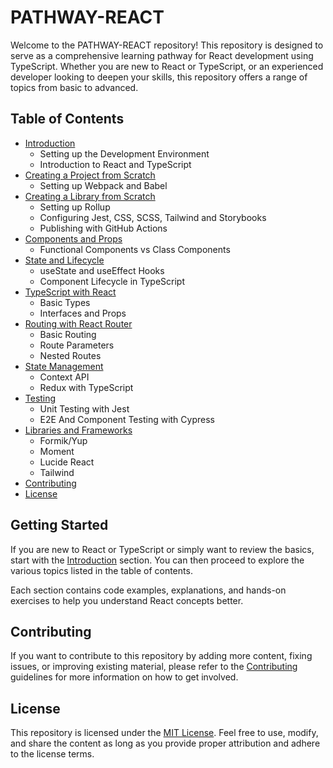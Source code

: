 # PATHWAY-REACT

Welcome to the PATHWAY-REACT repository! This repository is designed to serve as a comprehensive learning pathway for React development using TypeScript. Whether you are new to React or TypeScript, or an experienced developer looking to deepen your skills, this repository offers a range of topics from basic to advanced.

## Table of Contents

- [Introduction](Introduction/README.md)
  - Setting up the Development Environment
  - Introduction to React and TypeScript
- [Creating a Project from Scratch](Creating%20a%20Project%20from%20Scratch/README.md)
  - Setting up Webpack and Babel
- [Creating a Library from Scratch](Creating%20a%20Library%20from%20Scratch/README.md)
  - Setting up Rollup
  - Configuring Jest, CSS, SCSS, Tailwind and Storybooks
  - Publishing with GitHub Actions
- [Components and Props](Components%20and%20Props/README.md)
  - Functional Components vs Class Components
- [State and Lifecycle](State%20and%20Lifecycle/README.md)
  - useState and useEffect Hooks
  - Component Lifecycle in TypeScript
- [TypeScript with React](TypeScript%20with%20React/README.md)
  - Basic Types
  - Interfaces and Props
- [Routing with React Router](Routing%20with%20React%20Router/README.md)
  - Basic Routing
  - Route Parameters
  - Nested Routes
- [State Management](State%20Management/README.md)
  - Context API
  - Redux with TypeScript
- [Testing](Testing/README.md)
  - Unit Testing with Jest
  - E2E And Component Testing with Cypress
- [Libraries and Frameworks](Libraries%20and%20Frameworks/README.md)
  - Formik/Yup
  - Moment
  - Lucide React
  - Tailwind
- [Contributing](Contributing.md)
- [License](LICENSE)

## Getting Started

If you are new to React or TypeScript or simply want to review the basics, start with the [Introduction](Introduction/README.md) section. You can then proceed to explore the various topics listed in the table of contents.

Each section contains code examples, explanations, and hands-on exercises to help you understand React concepts better.

## Contributing

If you want to contribute to this repository by adding more content, fixing issues, or improving existing material, please refer to the [Contributing](Contributing.md) guidelines for more information on how to get involved.

## License

This repository is licensed under the [MIT License](LICENSE). Feel free to use, modify, and share the content as long as you provide proper attribution and adhere to the license terms.
